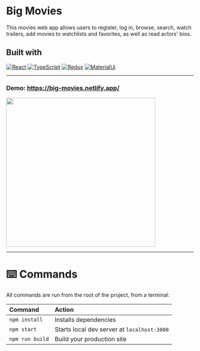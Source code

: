 # Big Movies

This movies web app allows users to register, log in, browse, search, watch trailers, add movies to watchlists and favorites, as well as read actors' bios.

## Built with
[![React](https://img.shields.io/badge/React-20232A?style=for-the-badge&logo=react&logoColor=61DAFB)](https://reactjs.org/)
[![TypeScript](https://img.shields.io/badge/TypeScript-007ACC?style=for-the-badge&logo=typescript&logoColor=white)](https://www.typescriptlang.org/)
[![Redux](https://img.shields.io/badge/Redux-593D88?style=for-the-badge&logo=redux&logoColor=white)](https://redux.js.org/)
[![MaterialUi](https://img.shields.io/badge/Material%20UI-007FFF?style=for-the-badge&logo=mui&logoColor=white)](https://mui.com/)



---

### Demo: https://big-movies.netlify.app/

<img src=https://user-images.githubusercontent.com/52018183/176925671-87c2daa4-115f-4440-acc7-218e2146701d.png with=400 height=400/>

---

# ⌨️ Commands

All commands are run from the root of the project, from a terminal:

| Command         | Action                                         |
| :-------------- | :--------------------------------------------- |
| `npm install`   | Installs dependencies                          |
| `npm start`   | Starts local dev server at `localhost:3000`    |
| `npm run build` | Build your production site                     |

